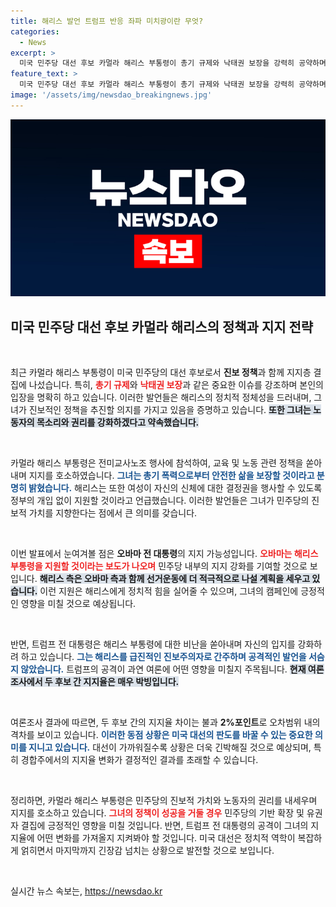 ```yaml
---
title: 해리스 발언 트럼프 반응 좌파 미치광이란 무엇?
categories:
  - News
excerpt: >
  미국 민주당 대선 후보 카멀라 해리스 부통령이 총기 규제와 낙태권 보장을 강력히 공약하며 진보 색채를 확립했습니다. 오바마 전 대통령의 지지도 임박하다는 보도가 이어지는 가운데, 여론조사는 박빙의 접전을 예고하고 있습니다.
feature_text: >
  미국 민주당 대선 후보 카멀라 해리스 부통령이 총기 규제와 낙태권 보장을 강력히 공약하며 진보 색채를 확립했습니다. 오바마 전 대통령의 지지도 임박하다는 보도가 이어지는 가운데, 여론조사는 박빙의 접전을 예고하고 있습니다.
image: '/assets/img/newsdao_breakingnews.jpg'
---
```


<p><img src="/assets/img/newsdao_breakingnews.jpg" alt="ranknews 속보" /></p>

<h2 data-ke-size="size26">미국 민주당 대선 후보 카멀라 해리스의 정책과 지지 전략</h2>

<p data-ke-size="size16">&nbsp;</p>

<p>최근 카멀라 해리스 부통령이 미국 민주당의 대선 후보로서 <b>진보 정책</b>과 함께 지지층 결집에 나섰습니다. 특히, <b><span style="color: #ee2323;">총기 규제</span></b>와 <b><span style="color: #ee2323;">낙태권 보장</span></b>과 같은 중요한 이슈를 강조하며 본인의 입장을 명확히 하고 있습니다. 이러한 발언들은 해리스의 정치적 정체성을 드러내며, 그녀가 진보적인 정책을 추진할 의지를 가지고 있음을 증명하고 있습니다. <b><span style="background-color: #21538527;">또한 그녀는 노동자의 목소리와 권리를 강화하겠다고 약속했습니다.</span></b> </p>

<p data-ke-size="size16">&nbsp;</p>

<p>카멀라 해리스 부통령은 전미교사노조 행사에 참석하여, 교육 및 노동 관련 정책을 쏟아내며 지지를 호소하였습니다. <b><span style="color: #1a5490;">그녀는 총기 폭력으로부터 안전한 삶을 보장할 것이라고 분명히 밝혔습니다.</span></b> 해리스는 또한 여성이 자신의 신체에 대한 결정권을 행사할 수 있도록 정부의 개입 없이 지원할 것이라고 언급했습니다. 이러한 발언들은 그녀가 민주당의 진보적 가치를 지향한다는 점에서 큰 의미를 갖습니다.</p>

<p data-ke-size="size16">&nbsp;</p>

<p>이번 발표에서 눈여겨볼 점은 <b>오바마 전 대통령</b>의 지지 가능성입니다. <b><span style="color: #ee2323;">오바마는 해리스 부통령을 지원할 것이라는 보도가 나오며</span></b> 민주당 내부의 지지 강화를 기여할 것으로 보입니다. <b><span style="background-color: #21538527;">해리스 측은 오바마 측과 함께 선거운동에 더 적극적으로 나설 계획을 세우고 있습니다.</span></b> 이런 지원은 해리스에게 정치적 힘을 실어줄 수 있으며, 그녀의 캠페인에 긍정적인 영향을 미칠 것으로 예상됩니다.</p>

<p data-ke-size="size16">&nbsp;</p>

<p>반면, 트럼프 전 대통령은 해리스 부통령에 대한 비난을 쏟아내며 자신의 입지를 강화하려 하고 있습니다. <b><span style="color: #1a5490;">그는 해리스를 급진적인 진보주의자로 간주하며 공격적인 발언을 서슴지 않았습니다.</span></b> 트럼프의 공격이 과연 여론에 어떤 영향을 미칠지 주목됩니다. <b><span style="background-color: #21538527;">현재 여론 조사에서 두 후보 간 지지율은 매우 박빙입니다.</span></b></p>

<p data-ke-size="size16">&nbsp;</p>

<p>여론조사 결과에 따르면, 두 후보 간의 지지율 차이는 불과 <b>2%포인트</b>로 오차범위 내의 격차를 보이고 있습니다. <b><span style="color: #1a5490;">이러한 동점 상황은 미국 대선의 판도를 바꿀 수 있는 중요한 의미를 지니고 있습니다.</span></b> 대선이 가까워질수록 상황은 더욱 긴박해질 것으로 예상되며, 특히 경합주에서의 지지율 변화가 결정적인 결과를 초래할 수 있습니다.</p>

<p data-ke-size="size16">&nbsp;</p>

<p>정리하면, 카멀라 해리스 부통령은 민주당의 진보적 가치와 노동자의 권리를 내세우며 지지를 호소하고 있습니다. <b><span style="color: #ee2323;">그녀의 정책이 성공을 거둘 경우</span></b> 민주당의 기반 확장 및 유권자 결집에 긍정적인 영향을 미칠 것입니다. 반면, 트럼프 전 대통령의 공격이 그녀의 지지율에 어떤 변화를 가져올지 지켜봐야 할 것입니다. 미국 대선은 정치적 역학이 복잡하게 얽히면서 마지막까지 긴장감 넘치는 상황으로 발전할 것으로 보입니다. </p>

<p data-ke-size="size16">&nbsp;</p>
실시간 뉴스 속보는, <a href="https://newsdao.kr" rel="dofollow">https://newsdao.kr</a>


